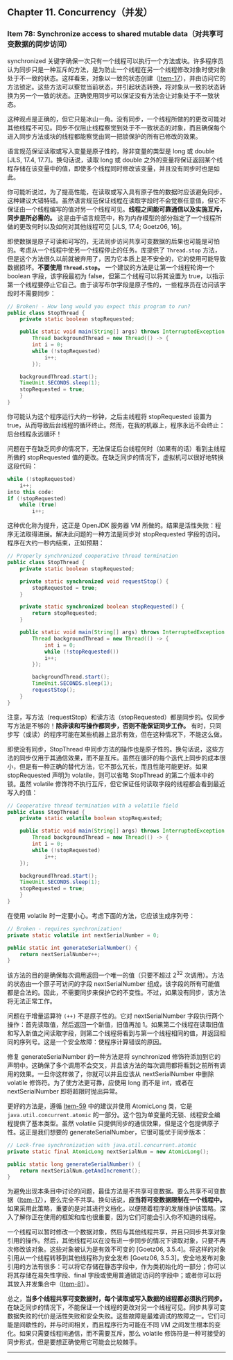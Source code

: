 ## Chapter 11. Concurrency（并发）

### Item 78: Synchronize access to shared mutable data（对共享可变数据的同步访问）

synchronized 关键字确保一次只有一个线程可以执行一个方法或块。许多程序员认为同步只是一种互斥的方法，是为防止一个线程在另一个线程修改对象时使对象处于不一致的状态。这样看来，对象以一致的状态创建（[Item-17](/Chapter-4/Chapter-4-Item-17-Minimize-mutability.md)），并由访问它的方法锁定。这些方法可以察觉当前状态，并引起状态转换，将对象从一致的状态转换为另一个一致的状态。正确使用同步可以保证没有方法会让对象处于不一致状态。

这种观点是正确的，但它只是冰山一角。没有同步，一个线程所做的的更改可能对其他线程不可见。同步不仅阻止线程察觉到处于不一致状态的对象，而且确保每个进入同步方法或块的线程都能察觉由同一把锁保护的所有已修改的效果。

语言规范保证读取或写入变量是原子性的，除非变量的类型是 long 或 double [JLS, 17.4, 17.7]。换句话说，读取 long 或 double 之外的变量将保证返回某个线程存储在该变量中的值，即使多个线程同时修改该变量，并且没有同步时也是如此。

你可能听说过，为了提高性能，在读取或写入具有原子性的数据时应该避免同步。这种建议大错特错。虽然语言规范保证线程在读取字段时不会觉察任意值，但它不保证由一个线程编写的值对另一个线程可见。**线程之间能可靠通信以及实施互斥，同步是所必需的。** 这是由于语言规范中，称为内存模型的部分指定了一个线程所做的更改何时以及如何对其他线程可见 [JLS, 17.4; Goetz06, 16]。

即使数据是原子可读和可写的，无法同步访问共享可变数据的后果也可能是可怕的。考虑从一个线程中使另一个线程停止的任务。库提供了 `Thread.stop` 方法，但是这个方法很久以前就被弃用了，因为它本质上是不安全的，它的使用可能导致数据损坏。**不要使用 `Thread.stop`。** 一个建议的方法是让第一个线程轮询一个 boolean 字段，该字段最初为 false，但第二个线程可以将其设置为 true，以指示第一个线程要停止它自己。由于读写布尔字段是原子性的，一些程序员在访问该字段时不需要同步：

```java
// Broken! - How long would you expect this program to run?
public class StopThread {
    private static boolean stopRequested;

    public static void main(String[] args) throws InterruptedException {
        Thread backgroundThread = new Thread(() -> {
        int i = 0;
        while (!stopRequested)
            i++;
        });

    backgroundThread.start();
    TimeUnit.SECONDS.sleep(1);
    stopRequested = true;
    }
}
```

你可能认为这个程序运行大约一秒钟，之后主线程将 stopRequested 设置为 true，从而导致后台线程的循环终止。然而，在我的机器上，程序永远不会终止：后台线程永远循环！

问题在于在缺乏同步的情况下，无法保证后台线程何时（如果有的话）看到主线程所做的 stopRequested 值的更改。在缺乏同步的情况下，虚拟机可以很好地转换这段代码：

```java
while (!stopRequested)
    i++;
into this code:
if (!stopRequested)
    while (true)
        i++;
```

这种优化称为提升，这正是 OpenJDK 服务器 VM 所做的。结果是活性失败：程序无法取得进展。解决此问题的一种方法是同步对 stopRequested 字段的访问。程序在大约一秒内结束，正如预期：

```java
// Properly synchronized cooperative thread termination
public class StopThread {
    private static boolean stopRequested;

    private static synchronized void requestStop() {
        stopRequested = true;
    }

    private static synchronized boolean stopRequested() {
        return stopRequested;
    }

    public static void main(String[] args) throws InterruptedException {
        Thread backgroundThread = new Thread(() -> {
            int i = 0;
            while (!stopRequested())
            i++;
        });

        backgroundThread.start();
        TimeUnit.SECONDS.sleep(1);
        requestStop();
    }
}
```

注意，写方法（requestStop）和读方法（stopRequested）都是同步的。仅同步写方法是不够的！**除非读和写操作都同步，否则不能保证同步工作。** 有时，只同步写（或读）的程序可能在某些机器上显示有效，但在这种情况下，不能这么做。

即使没有同步，StopThread 中同步方法的操作也是原子性的。换句话说，这些方法的同步仅用于其通信效果，而不是互斥。虽然在循环的每个迭代上同步的成本很小，但是有一种正确的替代方法，它不那么冗长，而且性能可能更好。如果 stopRequested 声明为 volatile，则可以省略 StopThread 的第二个版本中的锁。虽然 volatile 修饰符不执行互斥，但它保证任何读取字段的线程都会看到最近写入的值：

```java
// Cooperative thread termination with a volatile field
public class StopThread {
    private static volatile boolean stopRequested;

    public static void main(String[] args) throws InterruptedException {
        Thread backgroundThread = new Thread(() -> {
        int i = 0;
        while (!stopRequested)
            i++;
    });

    backgroundThread.start();
    TimeUnit.SECONDS.sleep(1);
    stopRequested = true;
    }
}
```

在使用 volatile 时一定要小心。考虑下面的方法，它应该生成序列号：

```java
// Broken - requires synchronization!
private static volatile int nextSerialNumber = 0;

public static int generateSerialNumber() {
    return nextSerialNumber++;
}
```

该方法的目的是确保每次调用返回一个唯一的值（只要不超过 2<sup>32</sup> 次调用）。方法的状态由一个原子可访问的字段 nextSerialNumber 组成，该字段的所有可能值都是合法的。因此，不需要同步来保护它的不变性。不过，如果没有同步，该方法将无法正常工作。

问题在于增量运算符 `(++)` 不是原子性的。它对 nextSerialNumber 字段执行两个操作：首先读取值，然后返回一个新值，旧值再加 1。如果第二个线程在读取旧值和写入新值之间读取字段，则第二个线程将看到与第一个线程相同的值，并返回相同的序列号。这是一个安全故障：使程序计算错误的原因。

修复 generateSerialNumber 的一种方法是将 synchronized 修饰符添加到它的声明中。这确保了多个调用不会交叉，并且该方法的每次调用都将看到之前所有调用的效果。一旦你这样做了，你就可以并且应该从 nextSerialNumber 中删除 volatile 修饰符。为了使方法更可靠，应使用 long 而不是 int，或者在 nextSerialNumber 即将超限时抛出异常。

更好的方法是，遵循 [Item-59](/Chapter-9/Chapter-9-Item-59-Know-and-use-the-libraries.md) 中的建议并使用 AtomicLong 类，它是 `java.util.concurrent.atomic` 的一部分。这个包为单变量的无锁、线程安全编程提供了基本类型。虽然 volatile 只提供同步的通信效果，但是这个包提供原子性。这正是我们想要的 generateSerialNumber，它很可能优于同步版本：

```java
// Lock-free synchronization with java.util.concurrent.atomic
private static final AtomicLong nextSerialNum = new AtomicLong();

public static long generateSerialNumber() {
    return nextSerialNum.getAndIncrement();
}
```

为避免出现本条目中讨论的问题，最佳方法是不共享可变数据。要么共享不可变数据（[Item-17](/Chapter-4/Chapter-4-Item-17-Minimize-mutability.md)），要么完全不共享。换句话说，**应当将可变数据限制在一个线程中。** 如果采用此策略，重要的是对其进行文档化，以便随着程序的发展维护该策略。深入了解你正在使用的框架和库也很重要，因为它们可能会引入你不知道的线程。

一个线程可以暂时修改一个数据对象，然后与其他线程共享，并且只同步共享对象引用的操作。然后，其他线程可以在没有进一步同步的情况下读取对象，只要不再次修改该对象。这些对象被认为是有效不可变的 [Goetz06, 3.5.4]。将这样的对象引用从一个线程转移到其他线程称为安全发布 [Goetz06, 3.5.3]。安全地发布对象引用的方法有很多：可以将它存储在静态字段中，作为类初始化的一部分；你可以将其存储在易失性字段、final 字段或使用普通锁定访问的字段中；或者你可以将其放入并发集合中（[Item-81](/Chapter-11/Chapter-11-Item-81-Prefer-concurrency-utilities-to-wait-and-notify.md)）。

总之，**当多个线程共享可变数据时，每个读取或写入数据的线程都必须执行同步。** 在缺乏同步的情况下，不能保证一个线程的更改对另一个线程可见。同步共享可变数据失败的代价是活性失败和安全失败。这些故障是最难调试的故障之一。它们可能是间歇性的，并与时间相关，而且程序行为可能在不同 VM 之间发生根本的变化。如果只需要线程间通信，而不需要互斥，那么 volatile 修饰符是一种可接受的同步形式，但是要想正确使用它可能会比较棘手。

---
